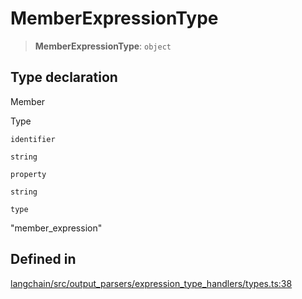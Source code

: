 MemberExpressionType
====================

> **MemberExpressionType**: `object`

Type declaration[​](#type-declaration "Direct link to Type declaration")
------------------------------------------------------------------------

Member

Type

`identifier`

`string`

`property`

`string`

`type`

"member\_expression"

Defined in[​](#defined-in "Direct link to Defined in")
------------------------------------------------------

[langchain/src/output\_parsers/expression\_type\_handlers/types.ts:38](https://github.com/hwchase17/langchainjs/blob/46e1734/langchain/src/output_parsers/expression_type_handlers/types.ts#L38)